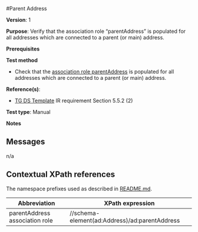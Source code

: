 #Parent Address

**Version**: 1

**Purpose**: Verify that the association role “parentAddress” is populated for all addresses which are connected to a parent (or main) address.

**Prerequisites**

**Test method**

* Check that the [association role parentAddress](#parentAddress) is populated for all addresses which are connected to a parent (or main) address.
  
**Reference(s)**: 

* [TG DS Template](http://inspire.ec.europa.eu/id/ats/data-ad/3.2/ad-as/README#ref_TG_DS_tmpl) IR requirement Section 5.5.2 (2)

**Test type**: Manual

**Notes**

## Messages

n/a

## Contextual XPath references

The namespace prefixes used as described in [README.md](http://inspire.ec.europa.eu/id/ats/data-ad/3.1/ad-as/README#namespaces).

Abbreviation                                               |  XPath expression
---------------------------------------------------------- | -------------------------------------------------------------------------
parentAddress association role <a name="parentAddress"></a>   | //schema-element(ad:Address)/ad:parentAddress
